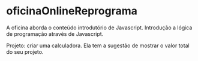 # oficinaOnlineReprograma

 A oficina aborda o conteúdo introdutório de Javascript. 
  Introdução a lógica de programação através de Javascript.

Projeto: criar uma calculadora. Ela tem a sugestão de mostrar o valor total do seu projeto.

